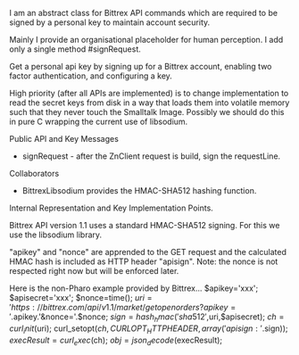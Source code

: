 I am an abstract class for Bittrex API commands which are 
required to be signed by a personal key to maintain account security.

Mainly I provide an organisational placeholder for human perception.
I add only a single method #signRequest.

Get a personal api key by signing up for a Bittrex account,
enabling two factor authentication, and configuring a key.

High priority (after all APIs are implemented) is to change implementation to read the secret keys from disk in a way
that loads them into volatile memory such that they 
never touch the Smalltalk Image.  Possibly we should
do this in pure C wrapping the current use of libsodium.


Public API and Key Messages
- signRequest - after the ZnClient request is build, sign the requestLine.
 

Collaborators
- BittrexLibsodium provides the HMAC-SHA512 hashing function.


Internal Representation and Key Implementation Points.

Bittrex API version 1.1  uses a standard HMAC-SHA512 signing. 
For this we use the libsodium library.

"apikey" and "nonce" are apprended to the GET request and 
the calculated HMAC hash is included as HTTP header "apisign". 
Note: the nonce is not respected right now but will be enforced later.


Here is the non-Pharo example provided by Bittrex...
$apikey='xxx';
$apisecret='xxx';
$nonce=time();
$uri='https://bittrex.com/api/v1.1/market/getopenorders?apikey='.$apikey.'&nonce='.$nonce;
$sign=hash_hmac('sha512',$uri,$apisecret);
$ch = curl_init($uri);
curl_setopt($ch, CURLOPT_HTTPHEADER, array('apisign:'.$sign));
$execResult = curl_exec($ch);
$obj = json_decode($execResult);